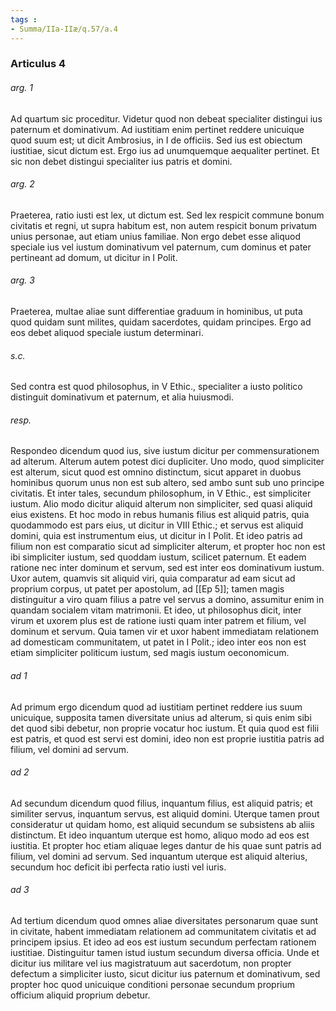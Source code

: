 ```yaml
---
tags : 
- Summa/IIa-IIæ/q.57/a.4
---
```


### Articulus 4

###### arg. 1
Ad quartum sic proceditur. Videtur quod non debeat specialiter distingui ius paternum et dominativum. Ad iustitiam enim pertinet reddere unicuique quod suum est; ut dicit Ambrosius, in I de officiis. Sed ius est obiectum iustitiae, sicut dictum est. Ergo ius ad unumquemque aequaliter pertinet. Et sic non debet distingui specialiter ius patris et domini.

###### arg. 2
Praeterea, ratio iusti est lex, ut dictum est. Sed lex respicit commune bonum civitatis et regni, ut supra habitum est, non autem respicit bonum privatum unius personae, aut etiam unius familiae. Non ergo debet esse aliquod speciale ius vel iustum dominativum vel paternum, cum dominus et pater pertineant ad domum, ut dicitur in I Polit.

###### arg. 3
Praeterea, multae aliae sunt differentiae graduum in hominibus, ut puta quod quidam sunt milites, quidam sacerdotes, quidam principes. Ergo ad eos debet aliquod speciale iustum determinari.

###### s.c.
Sed contra est quod philosophus, in V Ethic., specialiter a iusto politico distinguit dominativum et paternum, et alia huiusmodi.

###### resp.
Respondeo dicendum quod ius, sive iustum dicitur per commensurationem ad alterum. Alterum autem potest dici dupliciter. Uno modo, quod simpliciter est alterum, sicut quod est omnino distinctum, sicut apparet in duobus hominibus quorum unus non est sub altero, sed ambo sunt sub uno principe civitatis. Et inter tales, secundum philosophum, in V Ethic., est simpliciter iustum. Alio modo dicitur aliquid alterum non simpliciter, sed quasi aliquid eius existens. Et hoc modo in rebus humanis filius est aliquid patris, quia quodammodo est pars eius, ut dicitur in VIII Ethic.; et servus est aliquid domini, quia est instrumentum eius, ut dicitur in I Polit. Et ideo patris ad filium non est comparatio sicut ad simpliciter alterum, et propter hoc non est ibi simpliciter iustum, sed quoddam iustum, scilicet paternum. Et eadem ratione nec inter dominum et servum, sed est inter eos dominativum iustum. Uxor autem, quamvis sit aliquid viri, quia comparatur ad eam sicut ad proprium corpus, ut patet per apostolum, ad [[Ep 5]]; tamen magis distinguitur a viro quam filius a patre vel servus a domino, assumitur enim in quandam socialem vitam matrimonii. Et ideo, ut philosophus dicit, inter virum et uxorem plus est de ratione iusti quam inter patrem et filium, vel dominum et servum. Quia tamen vir et uxor habent immediatam relationem ad domesticam communitatem, ut patet in I Polit.; ideo inter eos non est etiam simpliciter politicum iustum, sed magis iustum oeconomicum.

###### ad 1
Ad primum ergo dicendum quod ad iustitiam pertinet reddere ius suum unicuique, supposita tamen diversitate unius ad alterum, si quis enim sibi det quod sibi debetur, non proprie vocatur hoc iustum. Et quia quod est filii est patris, et quod est servi est domini, ideo non est proprie iustitia patris ad filium, vel domini ad servum.

###### ad 2
Ad secundum dicendum quod filius, inquantum filius, est aliquid patris; et similiter servus, inquantum servus, est aliquid domini. Uterque tamen prout consideratur ut quidam homo, est aliquid secundum se subsistens ab aliis distinctum. Et ideo inquantum uterque est homo, aliquo modo ad eos est iustitia. Et propter hoc etiam aliquae leges dantur de his quae sunt patris ad filium, vel domini ad servum. Sed inquantum uterque est aliquid alterius, secundum hoc deficit ibi perfecta ratio iusti vel iuris.

###### ad 3
Ad tertium dicendum quod omnes aliae diversitates personarum quae sunt in civitate, habent immediatam relationem ad communitatem civitatis et ad principem ipsius. Et ideo ad eos est iustum secundum perfectam rationem iustitiae. Distinguitur tamen istud iustum secundum diversa officia. Unde et dicitur ius militare vel ius magistratuum aut sacerdotum, non propter defectum a simpliciter iusto, sicut dicitur ius paternum et dominativum, sed propter hoc quod unicuique conditioni personae secundum proprium officium aliquid proprium debetur.

